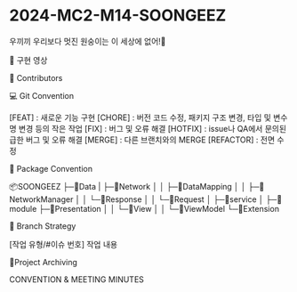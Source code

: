 # 2024-MC2-M14-SOONGEEZ
우끼끼 우리보다 멋진 원숭이는 이 세상에 없어!🐒


🎥 구현 영상


💚 Contributors


💻 Git Convention

[FEAT] : 새로운 기능 구현
[CHORE] : 버전 코드 수정, 패키지 구조 변경, 타입 및 변수명 변경 등의 작은 작업
[FIX] : 버그 및 오류 해결
[HOTFIX] : issue나 QA에서 문의된 급한 버그 및 오류 해결
[MERGE] : 다른 브랜치와의 MERGE
[REFACTOR] : 전면 수정


📁 Package Convention

📦SOONGEEZ
├─📂Data
|  ├─📂Network
│  │   ├─📂DataMapping
│  │   ├─📂NetworkManager
│  │      └─📂Response
│  │      └─📂Request
│  ├─📂service
│  ├─📂module
├─📂Presentation
│  │  └─📂View
│  │  └─📂ViewModel
└─📂Extension


🔖 Branch Strategy

[작업 유형/#이슈 번호] 작업 내용

🫧Project Archiving 

CONVENTION & MEETING MINUTES
